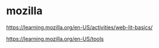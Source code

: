 # mozilla



https://learning.mozilla.org/en-US/activities/web-lit-basics/

https://learning.mozilla.org/en-US/tools











